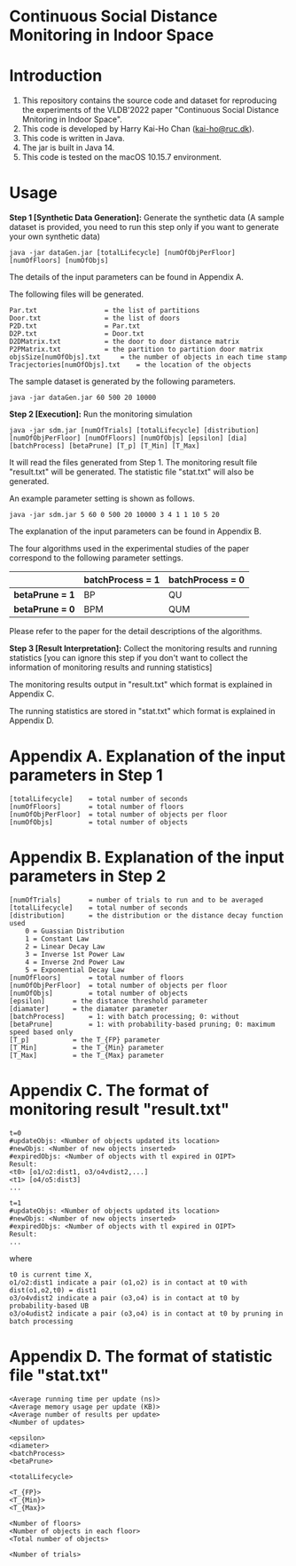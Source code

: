 # Continuous Social Distance Monitoring in Indoor Space

Introduction
=======================
1. This repository contains the source code and dataset for reproducing the experiments of the VLDB'2022 paper "Continuous Social Distance Mnitoring in Indoor Space".
2. This code is developed by Harry Kai-Ho Chan (kai-ho@ruc.dk).
2. This code is written in Java.
3. The jar is built in Java 14.
4. This code is tested on the macOS 10.15.7 environment.

Usage
=======================

**Step 1 [Synthetic Data Generation]:** Generate the synthetic data (A sample dataset is provided, you need to run this step only if you want to generate your own synthetic data)

    java -jar dataGen.jar [totalLifecycle] [numOfObjPerFloor] [numOfFloors] [numOfObjs]

The details of the input parameters can be found in Appendix A.

The following files will be generated.

    Par.txt       			= the list of partitions
    Door.txt      			= the list of doors
    P2D.txt       			= Par.txt
    D2P.txt       			= Door.txt
    D2DMatrix.txt 			= the door to door distance matrix
    P2PMatrix.txt 			= the partition to partition door matrix
    objsSize[numOfObjs].txt 	= the number of objects in each time stamp
    Tracjectories[numOfObjs].txt 	= the location of the objects 

The sample dataset is generated by the following parameters.

    java -jar dataGen.jar 60 500 20 10000


**Step 2 [Execution]:** Run the monitoring simulation

    java -jar sdm.jar [numOfTrials] [totalLifecycle] [distribution] [numOfObjPerFloor] [numOfFloors] [numOfObjs] [epsilon] [dia] [batchProcess] [betaPrune] [T_p] [T_Min] [T_Max]


It will read the files generated from Step 1.
The monitoring result file "result.txt" will be generated.
The statistic file "stat.txt" will also be generated.

An example parameter setting is shown as follows.

    java -jar sdm.jar 5 60 0 500 20 10000 3 4 1 1 10 5 20


The explanation of the input parameters can be found in Appendix B.

The four algorithms used in the experimental studies of the paper correspond to the following parameter settings.

|                   | batchProcess = 1 | batchProcess = 0 |
|-------------------|------------------|------------------|
| **betaPrune = 1** |        BP        |        QU        |
| **betaPrune = 0** |        BPM       |        QUM       |

Please refer to the paper for the detail descriptions of the algorithms.

**Step 3 [Result Interpretation]:** Collect the monitoring results and running statistics 
[you can ignore this step if you don't want to collect the information of
monitoring results and running statistics]

The monitoring results output in "result.txt"
which format is explained in Appendix C.

The running statistics are stored in "stat.txt"
which format is explained in Appendix D.


Appendix A. Explanation of the input parameters in Step 1
============================
	[totalLifecycle]	= total number of seconds 
	[numOfFloors] 		= total number of floors
	[numOfObjPerFloor]	= total number of objects per floor
	[numOfObjs] 		= total number of objects 


Appendix B. Explanation of the input parameters in Step 2
============================

    [numOfTrials] 		= number of trials to run and to be averaged
    [totalLifecycle] 	= total number of seconds 
    [distribution] 		= the distribution or the distance decay function used
        0 = Guassian Distribution
        1 = Constant Law
        2 = Linear Decay Law
        3 = Inverse 1st Power Law
        4 = Inverse 2nd Power Law
        5 = Exponential Decay Law
    [numOfFloors] 		= total number of floors
    [numOfObjPerFloor] 	= total number of objects per floor
    [numOfObjs] 		= total number of objects 
    [epsilon] 		= the distance threshold parameter
    [diamater] 		= the diamater parameter
    [batchProcess] 		= 1: with batch processing; 0: without
    [betaPrune] 		= 1: with probability-based pruning; 0: maximum speed based only
    [T_p] 			= the T_{FP} parameter
    [T_Min] 		= the T_{Min} parameter
    [T_Max] 		= the T_{Max} parameter


Appendix C. The format of monitoring result "result.txt"
=============================
 
    t=0  
    #updateObjs: <Number of objects updated its location>
    #newObjs: <Number of new objects inserted>
    #expiredObjs: <Number of objects with tl expired in OIPT>
    Result:
    <t0> [o1/o2:dist1, o3/o4vdist2,...]
    <t1> [o4/o5:dist3]
    ...

    t=1
    #updateObjs: <Number of objects updated its location>
    #newObjs: <Number of new objects inserted>
    #expiredObjs: <Number of objects with tl expired in OIPT>
    Result:
    ...


where

    t0 is current time X,
    o1/o2:dist1 indicate a pair (o1,o2) is in contact at t0 with dist(o1,o2,t0) = dist1
    o3/o4vdist2 indicate a pair (o3,o4) is in contact at t0 by probability-based UB
    o3/o4udist2 indicate a pair (o3,o4) is in contact at t0 by pruning in batch processing

Appendix D. The format of statistic file "stat.txt"
=============================
    <Average running time per update (ns)>
    <Average memory usage per update (KB)>
    <Average number of results per update>
    <Number of updates>

    <epsilon>
    <diameter>
    <batchProcess>
    <betaPrune>

    <totalLifecycle>

    <T_{FP}>
    <T_{Min}>
    <T_{Max}>
   
    <Number of floors>
    <Number of objects in each floor>
    <Total number of objects>

    <Number of trials>











